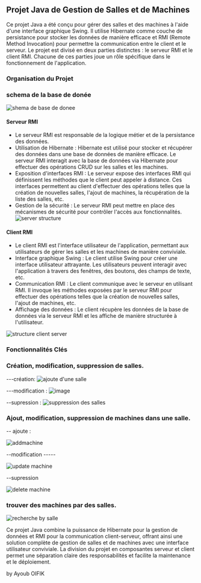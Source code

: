 ## Projet Java de Gestion de Salles et de Machines

Ce projet Java a été conçu pour gérer des salles et des machines à l'aide d'une interface graphique Swing. Il utilise Hibernate comme couche de persistance pour stocker les données de manière efficace et RMI (Remote Method Invocation) pour permettre la communication entre le client et le serveur. Le projet est divisé en deux parties distinctes : le serveur RMI et le client RMI. Chacune de ces parties joue un rôle spécifique dans le fonctionnement de l'application.

### Organisation du Projet
### schema de la base de donée
![shema de base de donee](https://github.com/ayouboifikEnsaj/Tp_RMI/assets/107751911/e71a9144-d9f0-463a-aa9c-1f6e95942c57)

#### Serveur RMI
- Le serveur RMI est responsable de la logique métier et de la persistance des données.
- Utilisation de Hibernate : Hibernate est utilisé pour stocker et récupérer des données dans une base de données de manière efficace. Le serveur RMI interagit avec la base de données via Hibernate pour effectuer des opérations CRUD sur les salles et les machines.
- Exposition d'interfaces RMI : Le serveur expose des interfaces RMI qui définissent les méthodes que le client peut appeler à distance. Ces interfaces permettent au client d'effectuer des opérations telles que la création de nouvelles salles, l'ajout de machines, la récupération de la liste des salles, etc.
- Gestion de la sécurité : Le serveur RMI peut mettre en place des mécanismes de sécurité pour contrôler l'accès aux fonctionnalités.
![server structure](https://github.com/ayouboifikEnsaj/Tp_RMI/assets/107751911/fc319304-bb54-408f-abc0-dc05b28ef732)

#### Client RMI
- Le client RMI est l'interface utilisateur de l'application, permettant aux utilisateurs de gérer les salles et les machines de manière conviviale.
- Interface graphique Swing : Le client utilise Swing pour créer une interface utilisateur attrayante. Les utilisateurs peuvent interagir avec l'application à travers des fenêtres, des boutons, des champs de texte, etc.
- Communication RMI : Le client communique avec le serveur en utilisant RMI. Il invoque les méthodes exposées par le serveur RMI pour effectuer des opérations telles que la création de nouvelles salles, l'ajout de machines, etc.
- Affichage des données : Le client récupère les données de la base de données via le serveur RMI et les affiche de manière structurée à l'utilisateur.
  
![structure client server](https://github.com/ayouboifikEnsaj/Tp_RMI/assets/107751911/7ee31c63-572b-4f65-b196-b1c2385f0b85)

### Fonctionnalités Clés
### Création, modification, suppression de salles.
---création:
![ajoute d'une salle](https://github.com/ayouboifikEnsaj/Tp_RMI/assets/107751911/baed66c1-f1f0-4a97-b1e7-6bb3c9266a86)

---modification :
![image](https://github.com/ayouboifikEnsaj/Tp_RMI/assets/107751911/f0934293-7540-4fdd-b8ec-0ca60b1ab4a8)

--supression :
![suppression des salles](https://github.com/ayouboifikEnsaj/Tp_RMI/assets/107751911/fdaadf10-d09c-4f88-a254-f52af92635c7)


### Ajout, modification, suppression de machines dans une salle.

-- ajoute :

![addmachine](https://github.com/ayouboifikEnsaj/Tp_RMI/assets/107751911/0c9aa4be-7635-4c12-a919-4abd5da294f0)

--modification -----

![update machine](https://github.com/ayouboifikEnsaj/Tp_RMI/assets/107751911/05d8a73b-0d71-4a92-93d8-90c200e73868)


--supression

![delete machine](https://github.com/ayouboifikEnsaj/Tp_RMI/assets/107751911/59612fb7-cffc-4bf0-a257-e9099cede89d)

### trouver des machines par des salles.
![recherche by salle](https://github.com/ayouboifikEnsaj/Tp_RMI/assets/107751911/f74576e0-ee53-4f43-800f-6c2f16871f83)


Ce projet Java combine la puissance de Hibernate pour la gestion de données et RMI pour la communication client-serveur, offrant ainsi une solution complète de gestion de salles et de machines avec une interface utilisateur conviviale. La division du projet en composantes serveur et client permet une séparation claire des responsabilités et facilite la maintenance et le déploiement.


by Ayoub OIFIK
